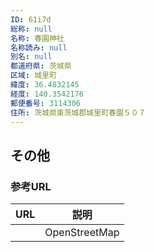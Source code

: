 ```yaml
---
ID: 61i7d
総称: null
名称: 春園神社
名称読み: null
別名: null
都道府県: 茨城県
区域: 城里町
緯度: 36.4832145
経度: 140.3542176
郵便番号: 3114306
住所: 茨城県東茨城郡城里町春園５０７
---
```


## その他

### 参考URL

| URL | 説明          |
| --- | ------------- |
|     | OpenStreetMap |
